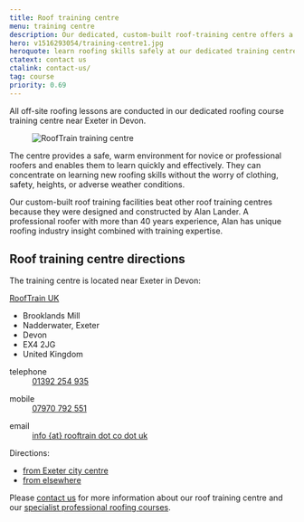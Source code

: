 ```yaml
---
title: Roof training centre
menu: training centre
description: Our dedicated, custom-built roof-training centre offers a safe, warm environment to learn about roofing.
hero: v1516293054/training-centre1.jpg
heroquote: learn roofing skills safely at our dedicated training centre
ctatext: contact us
ctalink: contact-us/
tag: course
priority: 0.69
---
```


All off-site roofing lessons are conducted in our dedicated roofing course training centre near Exeter in Devon.

<figure data-href="[imagecdn]v1516299894/train/training-centre5.jpg" class="progressive replace inline alt">
  <img src="[imagecdn]c_scale,w_50/v1516299894/train/training-centre5.jpg" alt="RoofTrain training centre" class="preview" />
</figure>


The centre provides a safe, warm environment for novice or professional roofers and enables them to learn quickly and effectively. They can concentrate on learning new roofing skills without the worry of clothing, safety, heights, or adverse weather conditions.

Our custom-built roof training facilities beat other roof training centres because they were designed and constructed by Alan Lander. A professional roofer with more than 40 years experience, Alan has unique roofing industry insight combined with training expertise.

## Roof training centre directions
The training centre is located near Exeter in Devon:

<div class="vcard" itemscope="itemscope" itemtype="http://schema.org/Organization">

  <p><a href="[rootURL]" class="fn org url" itemprop="name">RoofTrain UK</a></p>
  <ul class="adr" itemprop="address" itemscope="itemscope" itemtype="http://schema.org/PostalAddress">
    <li class="street-address" itemprop="streetAddress">Brooklands Mill</li>
    <li class="locality" itemprop="addressLocality">Nadderwater, Exeter</li>
    <li class="region" itemprop="addressRegion">Devon</li>
    <li class="postal-code" itemprop="postalCode">EX4 2JG</li>
    <li class="country-name" itemprop="addressCountry">United Kingdom</li>
  </ul>

  <dl class="tel">
    <dt class="type" title="telephone">telephone</dt>
    <dd class="value" title="telephone" itemprop="telephone"><a href="tel:+44-1392-254935">01392 254 935</a></dd>
  </dl>

  <dl class="tel">
    <dt class="type" title="mobile">mobile</dt>
    <dd class="value" title="mobile"><a href="tel:+44-7970-792551">07970 792 551</a></dd>
  </dl>

  <dl>
    <dt>email</dt>
    <dd><a href="/contact-us" class="email" itemprop="email" title="email us">info {at} rooftrain dot co dot uk</a></dd>
  </dl>

</div>

<div id="map"></div>

Directions:

* [from Exeter city centre](http://maps.google.co.uk/maps?f=d&saddr=Exeter&daddr=50.729546,-3.571548)
* [from elsewhere](http://maps.google.co.uk/maps?f=d&saddr=&daddr=50.729546,-3.571548)

Please [contact us]([root]contact-us/) for more information about our roof training centre and our [specialist professional roofing courses]([root]roof-training-courses/).
